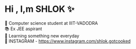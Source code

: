 # Hi , I,m SHLOK ✨

  🧠 Computer science student at IIIT-VADODRA<br>
  📚 Ex JEE aspirant <br>
  🪷 Learning something new everyday <br>
  🥀 INSTAGRAM - https://www.instagram.com/shlok.gotcooked
